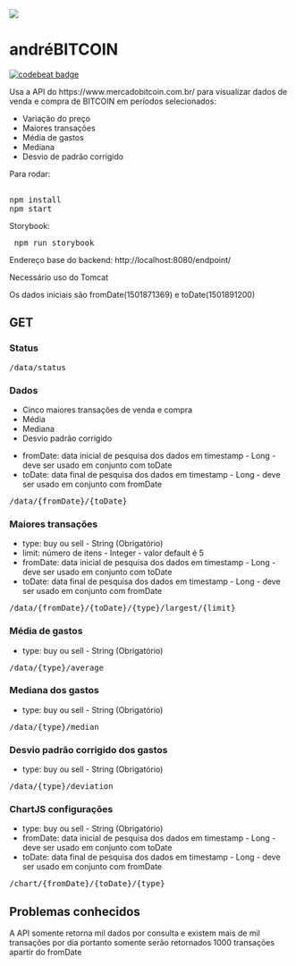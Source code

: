 <img src="https://upload.wikimedia.org/wikipedia/commons/c/cf/Bitcoin.com_logo.png"/>

<h1>andréBITCOIN</h1>

<a href="https://codebeat.co/projects/github-com-diasduzurf-andrebitcoin-master"><img alt="codebeat badge" src="https://codebeat.co/badges/1311f527-e216-47ef-839f-f9e7086e4941" /></a>

<p>Usa a API do https://www.mercadobitcoin.com.br/ para visualizar dados de venda e compra de BITCOIN em períodos selecionados:<p>
<ul>
<li>Variação do preço</li>
<li>Maiores transações</li>
<li>Média de gastos</li>
<li>Mediana</li>
<li>Desvio de padrão corrigido</li>
</ul>

<p>
Para rodar:
<pre> 
<span>npm install<span> 
<span>npm start<span> 
</pre>
</p>

<p>
Storybook:
<pre> npm run storybook </pre>
</p>

<p> Endereço base do backend: http://localhost:8080/endpoint/ </p>
<p> Necessário uso do Tomcat</p>
<p> Os dados iniciais são fromDate(1501871369) e toDate(1501891200)</p>

<h2>GET</h2>

<h3> Status </h3>
<pre>
/data/status
</pre>

<h3> Dados </h3>
<ul>
  <li>Cinco maiores transações de venda e compra</li>
  <li>Média</li>
  <li>Mediana</li>
  <li>Desvio padrão corrigido</li>
</ul>

<ul>
  <li>fromDate: data inicial de pesquisa dos dados em timestamp - Long - deve ser usado em conjunto com toDate</li>
  <li>toDate: data final de pesquisa dos dados em timestamp - Long - deve ser usado em conjunto com fromDate</li>
</ul>

<pre>
/data/{fromDate}/{toDate}
</pre>

<h3>Maiores transações</h3>
<ul>
  <li>type: buy ou sell - String (Obrigatório)</li>
  <li>limit: número de itens - Integer - valor default é 5</li>
  <li>fromDate: data inicial de pesquisa dos dados em timestamp - Long - deve ser usado em conjunto com toDate</li>
  <li>toDate: data final de pesquisa dos dados em timestamp - Long - deve ser usado em conjunto com fromDate</li>
</ul>

<pre>
/data/{fromDate}/{toDate}/{type}/largest/{limit}
</pre>

<h3>Média de gastos</h3>
<ul>
<li>type: buy ou sell - String (Obrigatório)</li>
</ul>

<pre>
/data/{type}/average
</pre>

<h3>Mediana dos gastos</h3>
<ul>
<li>type: buy ou sell - String (Obrigatório)</li>
</ul>

<pre>
/data/{type}/median
</pre>

<h3>Desvio padrão corrigido dos gastos</h3>
<ul>
  <li>type: buy ou sell - String (Obrigatório)</li>
</ul>

<pre>
/data/{type}/deviation
</pre>

<h3>ChartJS configurações</h3>
<ul>
  <li>type: buy ou sell - String (Obrigatório)</li>
  <li>fromDate: data inicial de pesquisa dos dados em timestamp - Long - deve ser usado em conjunto com toDate</li>
  <li>toDate: data final de pesquisa dos dados em timestamp - Long - deve ser usado em conjunto com fromDate</li>
</ul>

<pre>
/chart/{fromDate}/{toDate}/{type}
</pre>

<h2>Problemas conhecidos </h2>

<p> A API somente retorna mil dados por consulta e existem mais de mil transações por dia portanto somente serão retornados 1000 transações apartir do fromDate</p>
